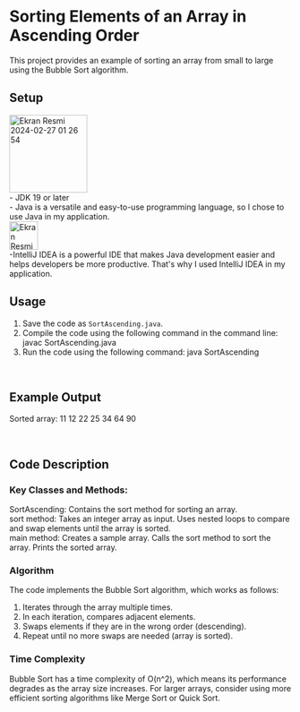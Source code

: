 # Sorting Elements of an Array in Ascending Order

This project provides an example of sorting an array from small to large using the Bubble Sort algorithm.
<br>

## Setup

<img width="139" alt="Ekran Resmi 2024-02-27 01 26 54" src="https://github.com/gokcenuryilmaz/SortTheElementsOfAnArrayInAscendingOrder/assets/128600199/e6f90668-f18b-4923-9c25-eb5b0b3e592d">
<br>
- JDK 19 or later <br>
- Java is a versatile and easy-to-use programming language, so I chose to use Java in my application. <br>
<img width="51" alt="Ekran Resmi 2024-02-27 01 35 08" src="https://github.com/gokcenuryilmaz/SortTheElementsOfAnArrayInAscendingOrder/assets/128600199/79875237-8e3c-4cc0-b685-1ff4ac8077db">
<br>
-IntelliJ IDEA is a powerful IDE that makes Java development easier and helps developers be more productive. That's why I used IntelliJ IDEA in my application.

<br>

## Usage

1. Save the code as `SortAscending.java`.
2. Compile the code using the following command in the command line: javac SortAscending.java
3. Run the code using the following command: java SortAscending
<br>

## Example Output

Sorted array:
11 12 22 25 34 64 90

<br>

## Code Description
### Key Classes and Methods:
SortAscending: Contains the sort method for sorting an array.
<br>
sort method:
Takes an integer array as input.
Uses nested loops to compare and swap elements until the array is sorted.
<br>
main method:
Creates a sample array.
Calls the sort method to sort the array.
Prints the sorted array.
<br>
### Algorithm
The code implements the Bubble Sort algorithm, which works as follows: <br>
1. Iterates through the array multiple times. <br>
2. In each iteration, compares adjacent elements. <br>
3. Swaps elements if they are in the wrong order (descending). <br>
4. Repeat until no more swaps are needed (array is sorted). <br>

### Time Complexity

Bubble Sort has a time complexity of O(n^2), which means its performance degrades as the array size increases. For larger arrays, consider using more efficient sorting algorithms like Merge Sort or Quick Sort.
